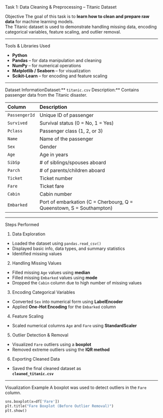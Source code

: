 Task 1: Data Cleaning & Preprocessing – Titanic Dataset

Objective
The goal of this task is to **learn how to clean and prepare raw data** for machine learning models.  
The Titanic dataset is used to demonstrate handling missing data, encoding categorical variables, feature scaling, and outlier removal.

---

Tools & Libraries Used
- **Python**
- **Pandas** – for data manipulation and cleaning  
- **NumPy** – for numerical operations  
- **Matplotlib / Seaborn** – for visualization  
- **Scikit-Learn** – for encoding and feature scaling  

---

Dataset InformationDataset:** `titanic.csv`  Description:** Contains passenger data from the Titanic disaster.

| Column | Description |
|:-------|:-------------|
| `PassengerId` | Unique ID of passenger |
| `Survived` | Survival status (0 = No, 1 = Yes) |
| `Pclass` | Passenger class (1, 2, or 3) |
| `Name` | Name of the passenger |
| `Sex` | Gender |
| `Age` | Age in years |
| `SibSp` | # of siblings/spouses aboard |
| `Parch` | # of parents/children aboard |
| `Ticket` | Ticket number |
| `Fare` | Ticket fare |
| `Cabin` | Cabin number |
| `Embarked` | Port of embarkation (C = Cherbourg, Q = Queenstown, S = Southampton) |

---

Steps Performed

1. Data Exploration
- Loaded the dataset using `pandas.read_csv()`
- Displayed basic info, data types, and summary statistics
- Identified missing values
2. Handling Missing Values
- Filled missing `Age` values using **median**
- Filled missing `Embarked` values using **mode**
- Dropped the `Cabin` column due to high number of missing values

3. Encoding Categorical Variables
- Converted `Sex` into numerical form using **LabelEncoder**
- Applied **One-Hot Encoding** for the `Embarked` column

4. Feature Scaling
- Scaled numerical columns `Age` and `Fare` using **StandardScaler**

5. Outlier Detection & Removal
- Visualized `Fare` outliers using a **boxplot**
- Removed extreme outliers using the **IQR method**

6. Exporting Cleaned Data
- Saved the final cleaned dataset as  
  **`cleaned_titanic.csv`**

---

Visualization Example
A boxplot was used to detect outliers in the `Fare` column.

```python
sns.boxplot(x=df['Fare'])
plt.title("Fare Boxplot (Before Outlier Removal)")
plt.show()
